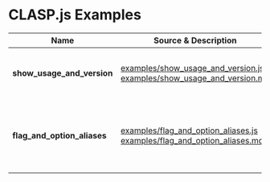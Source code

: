 # CLASP.js Examples

|Name|Source & Description|Summary|
|---|---|---|
|**show_usage_and_version**|[examples/show_usage_and_version.js](/examples/show_usage_and_version.js)<br/>[examples/show_usage_and_version.md](/examples/show_usage_and_version.md)|Simple example supporting ```--help``` and ```--version```|
|**flag_and_option_aliases**|[examples/flag_and_option_aliases.js](/examples/flag_and_option_aliases.js)<br/>[examples/flag_and_option_aliases.md](/examples/flag_and_option_aliases.md)|Example illustrating various kinds of *flag* and *option* aliases|


